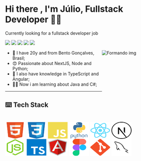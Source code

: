 <h1 align="left"> 
 Hi there , I'm Júlio, <strong>Fullstack Developer 👨‍💻</strong>
</h1>

<p align="left">
  <p>Currently looking for a fullstack developer job</p>
  <a href="https://wa.me/+5554999896211" target="_blank" alt="Whatsapp">
  <img src="https://img.shields.io/badge/WhatsApp-25D366?style=for-the-badge&logo=whatsapp&logoColor=white" /></a>
  
  <a href="mailto:juliomoreiraleite@gmail.com" target="_blank" alt="Gmail">
  <img src="https://img.shields.io/badge/Gmail-D14836?style=for-the-badge&logo=gmail&logoColor=white" /></a>

  <a href="https://www.linkedin.com/in/juliomoreiraleite/" target="_blank" alt="Linkedin">
  <img src="https://img.shields.io/badge/LinkedIn-0077B5?style=for-the-badge&logo=linkedin&logoColor=white" /></a>

  <a href="https://discord.gg/N879cpeuhv" target="_blank" alt="Discord">
  <img src="https://img.shields.io/badge/Discord-7289DA?style=for-the-badge&logo=discord&logoColor=white" target="_blank"></a> 

  <a href="https://www.instagram.com/julio_moreira_leite_/" target="_blank" alt="Instagram">
  <img src="https://img.shields.io/badge/-Instagram-%23E4405F?style=for-the-badge&logo=instagram&logoColor=white" target="_blank"></a>

</p>  

 <ul align="left"> 
   <img src="https://media.giphy.com/media/v1.Y2lkPTc5MGI3NjExam9pMGdqZXFmY3BjMGdsY3EzN3JrMXA1dWl3YmR1ZzBweXBwNXJneSZlcD12MV9pbnRlcm5hbF9naWZfYnlfaWQmY3Q9Zw/lJNoBCvQYp7nq/giphy.gif" height="200" width="190" align="right" alt="Formando img"/>
  <li>🧑 I have 20y and from Bento Gonçalves, Brasil;</li>
  <li>😍 Passionate about NextJS, Node and Python;</li>
  <li>📌 I also have knowledge in TypeScript and Angular;</li>
  <li>👨‍💻 Now i am learning about Java and C#;</li>
  
 </ul>
 
 <hr>
 
<h2 align="left">
  ⌨️ Tech Stack 
</h2>

<div style="display: inline_block"><br>
  <img align="center" alt="HTML" height="55" width="65" src="https://raw.githubusercontent.com/devicons/devicon/master/icons/html5/html5-original.svg">
  <img align="center" alt="CSS" height="55" width="65" src="https://raw.githubusercontent.com/devicons/devicon/master/icons/css3/css3-original.svg">
  <img align="center" alt="Js" height="55" width="65" src="https://raw.githubusercontent.com/devicons/devicon/master/icons/javascript/javascript-plain.svg">
 <img align="center" alt="Python" height="55" width="65" src="https://github.com/devicons/devicon/blob/master/icons/python/python-original-wordmark.svg">
  <img align="center" alt="React" height="55" width="65" src="https://raw.githubusercontent.com/devicons/devicon/master/icons/react/react-original.svg">
 <img align="center" alt="NextJs" height="55" width="65" src="https://github.com/devicons/devicon/blob/master/icons/nextjs/nextjs-line.svg">
 <br>
  <img align="center" alt="NodeJs" height="55" width="65" src="https://raw.githubusercontent.com/devicons/devicon/master/icons/nodejs/nodejs-original.svg">
  <img align="center" alt="Ts" height="55" width="65" src="https://raw.githubusercontent.com/devicons/devicon/master/icons/typescript/typescript-plain.svg">
  <img align="center" alt="Angular" height="55" width="65" src="https://raw.githubusercontent.com/devicons/devicon/master/icons/angularjs/angularjs-original.svg">
 <img align="center" alt="Figma" height="55" width="65" src="https://raw.githubusercontent.com/devicons/devicon/master/icons/figma/figma-original.svg">
 <img align="center" alt="Git" height="55" width="65" src="https://raw.githubusercontent.com/devicons/devicon/master/icons/git/git-original.svg">
 <img align="center" alt="MySQL" height="55" width="65" src="https://github.com/vorillaz/devicons/blob/master/!SVG/mysql.svg">


 
</div>
 
